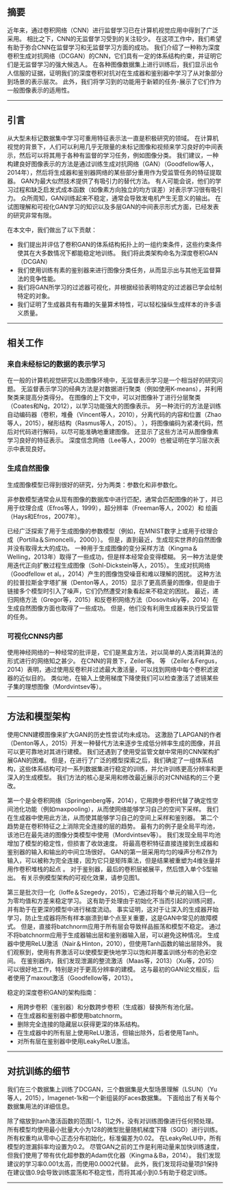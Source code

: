 ## 摘要

近年来，通过卷积网络（CNN）进行监督学习已在计算机视觉应用中得到了广泛采用。 相比之下，CNN的无监督学习受到的关注较少。 在这项工作中，我们希望有助于弥合CNN在监督学习和无监督学习方面的成功。 我们介绍了一种称为深度卷积生成对抗网络（DCGAN）的CNN，它们具有一定的体系结构约束，并证明它们是无监督学习的强大候选人。 在各种图像数据集上进行训练后，我们显示出令人信服的证据，证明我们的深度卷积对抗对在生成器和鉴别器中学习了从对象部分到场景的表示层次。 此外，我们将学习到的功能用于新颖的任务-展示了它们作为一般图像表示的适用性。

---

## 引言

从大型未标记数据集中学习可重用特征表示法一直是积极研究的领域。 在计算机视觉的背景下，人们可以利用几乎无限量的未标记图像和视频来学习良好的中间表示，然后可以将其用于各种有监督的学习任务，例如图像分类。 我们建议，一种构建良好图像表示的方法是通过训练生成对抗网络（GAN）（Goodfellow等人，2014年），然后将生成器和鉴别器网络的某些部分重用作为受监管任务的特征提取器。  GAN为最大似然技术提供了有吸引力的替代方法。
有人可能会说，他们的学习过程和缺乏启发式成本函数（如像素方向独立的均方误差）对表示学习很有吸引力。 众所周知，GAN训练起来不稳定，通常会导致发电机产生无意义的输出。
在试图理解和可视化GAN学习的知识以及多层GAN的中间表示形式方面，已经发表的研究非常有限。

在本文中，我们做出了以下贡献：
- 我们提出并评估了卷积GAN的体系结构拓扑上的一组约束条件，这些约束条件使其在大多数情况下都能稳定地训练。 我们将此类架构命名为深度卷积GAN（DCGAN）
- 我们使用训练有素的鉴别器来进行图像分类任务，从而显示出与其他无监督算法的竞争性能。
- 我们将GAN所学习的过滤器可视化，并根据经验表明特定的过滤器已学会绘制特定的对象。
- 我们证明了生成器具有有趣的矢量算术特性，可以轻松操纵生成样本的许多语义质量。


---
## 相关工作

### 来自未经标记的数据的表示学习

在一般的计算机视觉研究以及图像环境中，无监督表示学习是一个相当好的研究问题。 无监督表示学习的经典方法是对数据进行聚类（例如使用K-means），并利用聚类来提高分类得分。 在图像的上下文中，可以对图像补丁进行分层聚类（Coates和Ng，2012），以学习功能强大的图像表示。 另一种流行的方法是训练自动编码器（卷积，堆叠（Vincent等人，2010），分离代码的内容和位置（Zhao等人，2015），梯形结构（Rasmus等人，2015）。  ），将图像编码为紧凑代码，然后对代码进行解码，以尽可能准确地重建图像。 还显示了这些方法可从图像像素学习良好的特征表示。 深度信念网络（Lee等人，2009）也被证明在学习层次表示中表现良好。

### 生成自然图像

生成图像模型已得到很好的研究，分为两类：参数化和非参数化。

非参数模型通常会从现有图像的数据库中进行匹配，通常会匹配图像的补丁，并已用于纹理合成（Efros等人，1999），超分辨率（Freeman等人，2002）和 绘画（Hays和Efros，2007年）。

已经广泛探索了用于生成图像的参数模型（例如，在MNIST数字上或用于纹理合成（Portilla＆Simoncelli，2000））。 但是，直到最近，生成现实世界的自然图像并没有取得太大的成功。 一种用于生成图像的变分采样方法（Kingma＆Welling，2013年）取得了一些成功，但是样本经常会变得模糊。 另一种方法是使用迭代正向扩散过程生成图像（Sohl-Dickstein等人，2015）。 生成对抗网络（Goodfellow et al。，2014）产生的图像饱受噪音和难以理解的困扰。 这种方法的拉普拉斯金字塔扩展（Denton等人，2015）显示了更高质量的图像，但是由于链接多个模型时引入了噪声，它们仍然遭受对象看起来不稳定的困扰。 最近，递归网络方法（Gregor等，2015）和反卷积网络方法（Dosovitskiy等，2014）在生成自然图像方面也取得了一些成功。 但是，他们没有利用生成器来执行受监管的任务。

### 可视化CNNS内部

使用神经网络的一种经常的批评是，它们是黑盒方法，对以简单的人类消耗算法的形式进行的网络知之甚少。 在CNN的背景下，Zeiler等。 等 （Zeiler＆Fergus，2014）表明，通过使用反卷积并过滤最大激活量，可以找到网络中每个卷积滤波器的近似目的。 类似地，在输入上使用梯度下降使我们可以检查激活了滤镜某些子集的理想图像（Mordvintsev等）。


---
## 方法和模型架构

使用CNN建模图像来扩大GAN的历史性尝试均未成功。 这激励了LAPGAN的作者（Denton等人，2015）开发一种替代方法来逐步生成低分辨率生成的图像，并且可以更可靠地对其进行建模。 我们还遇到了使用受监管文献中常用的CNN架构扩展GAN的困难。 但是，在进行了广泛的模型探索之后，我们确定了一组体系结构，这些体系结构可对一系列数据集进行稳定的训练，并允许训练更高分辨率和更深入的生成模型。
我们方法的核心是采用和修改最近展示的对CNN结构的三个更改。

第一个是全卷积网络（Springenberg等，2014），它用跨步卷积代替了确定性空间池化功能（例如maxpooling），从而使网络能够学习自己的空间下采样。 我们在生成器中使用此方法，从而使其能够学习自己的空间上采样和鉴别器。
第二个趋势是在卷积特征之上消除完全连接的层的趋势。
最有力的例子是全局平均池，该池已在最先进的图像分类模型中使用（Mordvintsev等）。 我们发现全局平均池增加了模型的稳定性，但损害了收敛速度。 将最高卷积特征直接连接到生成器和鉴别器的输入和输出的中间立场很好。  GAN的第一层采用均匀的噪声分布Z作为输入，可以被称为完全连接，因为它只是矩阵乘法，但是结果被重塑为4维张量并用作卷积堆栈的起点 。 对于鉴别器，最后的卷积层被展平，然后馈入单个S型输出。 有关示例模型架构的可视化效果，请参见图1。

第三是批次归一化（Ioffe＆Szegedy，2015），它通过将每个单元的输入归一化为零均值和方差来稳定学习。 这有助于处理由于初始化不当而引起的训练问题，并有助于在更深的模型中进行梯度流动。 事实证明，这对于让深入的生成器开始学习，防止生成器将所有样本崩溃到单个点至关重要，这是GAN中常见的故障模式。 但是，直接将batchnorm应用于所有层会导致样品振荡和模型不稳定。 通过不将batchnorm应用于生成器输出层和鉴别器输入层，可以避免这种情况。
生成器中使用ReLU激活（Nair＆Hinton，2010），但使用Tanh函数的输出层除外。 我们观察到，使用有界激活可以使模型更快地学习以饱和并覆盖训练分布的色彩空间。 在鉴别器内，我们发现泄漏的整流激活（Maas等，2013）（Xu等，2015）可以很好地工作，特别是对于更高分辨率的建模。 这与最初的GAN论文相反，后者使用了maxout激活（Goodfellow等，2013）。

稳定的深度卷积GAN的架构指南：
- 用跨步卷积（鉴别器）和分数跨步卷积（生成器）替换所有池化层。
- 在生成器和鉴别器中都使用batchnorm。
- 删除完全连接的隐藏层以获得更深的体系结构。
- 在生成器中的所有层上使用ReLU激活，但输出除外，后者使用Tanh。
- 对所有层在鉴别器中使用LeakyReLU激活。

---
## 对抗训练的细节

我们在三个数据集上训练了DCGAN，三个数据集是大型场景理解（LSUN）（Yu等人，2015），Imagenet-1k和一个新组装的Faces数据集。 下面给出了有关每个数据集用法的详细信息。

除了缩放到tanh激活函数的范围[-1，1]之外，没有对训练图像进行任何预处理。 所有模型均使用最小批量大小为128的微型批量随机梯度下降（SGD）进行训练。所有权重均从零中心正态分布初始化，标准偏差为0.02。 在LeakyReLU中，所有模型的泄漏斜率均设置为0.2。
尽管GAN之前的工作是利用动量来加快训练速度，但我们使用了带有优化超参数的Adam优化器（Kingma＆Ba，2014）。 我们发现建议的学习率0.001太高，而使用0.0002代替。 此外，我们发现将动量项β1保持在建议值0.9会导致训练震荡和不稳定性，而将其减小到0.5有助于稳定训练。


---